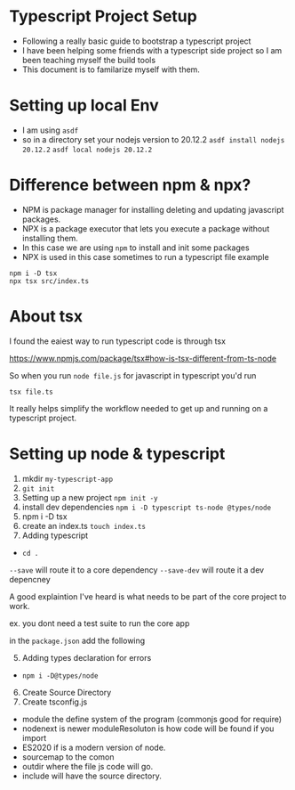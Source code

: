 # Typescript Project Setup

- Following a really basic guide to bootstrap a typescript project
- I have been helping some friends with a typescript side 
project so I am been teaching myself the build tools 
- This document is to familarize myself with them.

# Setting up local Env
- I am using `asdf`
- so in a directory set your nodejs version to 20.12.2
`asdf install nodejs 20.12.2`
`asdf local nodejs 20.12.2`


# Difference between npm & npx?

- NPM is package manager for installing deleting and updating javascript packages.
- NPX is a package executor that lets you execute a package without installing them.
- In this case we are using `npm` to install and init some packages
- NPX is used in this case sometimes to run a typescript file
example
```
npm i -D tsx
npx tsx src/index.ts
```

# About tsx
I found the eaiest way to run typescript code is through tsx

[https://www.npmjs.com/package/tsx#how-is-tsx-different-from-ts-node
](https://tsx.is/)

So when you run `node file.js` for javascript in typescript you'd run 

`tsx file.ts` 

It really helps simplify the workflow needed to get up and running on a typescript project.

# Setting up node & typescript
1. mkdir `my-typescript-app`
2. `git init`
3. Setting up a new project `npm init -y`
4. install dev dependencies `npm i -D typescript ts-node @types/node`
5. npm i -D tsx
6. create an index.ts `touch index.ts`
5. Adding typescript
- `cd .`


`--save` will route it to a core dependency
`--save-dev` will route it a dev depencney 

A good explaintion I've heard is what needs to be part 
of the core project to work. 

ex. you dont need a test suite to run the core app 

in the `package.json` add the following


5.  Adding types declaration for errors
- `npm i -D@types/node`

6. Create  Source Directory 
7. Create tsconfig.js
- module the define system of the program (commonjs good for require)
- nodenext is newer
moduleResoluton is how code will be found if you import
- ES2020 if is a modern version of node.
- sourcemap to the comon
- outdir where the file js code will go.
- include will have the source directory.
